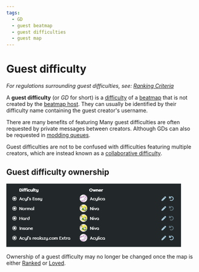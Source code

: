 ```yaml
---
tags:
  - GD
  - guest beatmap
  - guest difficulties
  - guest map
---
```


# Guest difficulty

*For regulations surrounding guest difficulties, see: [Ranking Criteria](/wiki/Ranking_Criteria)*

A **guest difficulty** (or *GD* for short) is a [difficulty](/wiki/Beatmap/Difficulty) of a [beatmap](/wiki/Beatmap) that is not created by the [beatmap host](/wiki/Beatmap/Beatmap_host). They can usually be identified by their difficulty name containing the guest creator's username.

There are many benefits of featuring Many guest difficulties are often requested by private messages between creators. Although GDs can also be requested in [modding queues](https://osu.ppy.sh/community/forums/60)<!-- TODO: should link to an article about queues, not the forum -->.

Guest difficulties are not to be confused with difficulties featuring multiple creators, which are instead known as a [collaborative difficulty](/wiki/Beatmap/Beatmap_collaborations).

## Guest difficulty ownership

![](img/gd_ownership.png)

Ownership of a guest difficulty may no longer be changed once the map is either [Ranked](wiki/Beatmap/Category#ranked) or [Loved](wiki/Beatmap/Category#loved).
